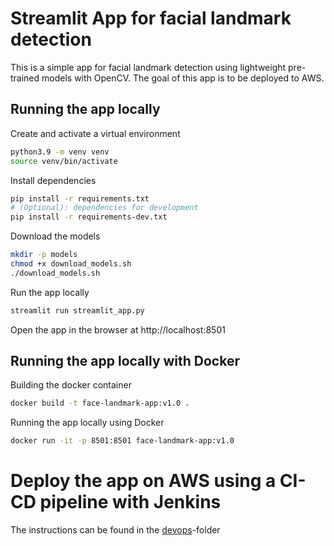 # Streamlit App for facial landmark detection
This is a simple app for facial landmark detection using lightweight pre-trained models with OpenCV. The goal of this app is to be deployed to AWS.


## Running the app locally
Create and activate a virtual environment
```bash
python3.9 -m venv venv
source venv/bin/activate
```

Install dependencies
```bash
pip install -r requirements.txt
# (Optional): dependencies for development
pip install -r requirements-dev.txt
```

Download the models
```bash
mkdir -p models
chmod +x download_models.sh
./download_models.sh
```
Run the app locally
```bash
streamlit run streamlit_app.py
```
Open the app in the browser at http://localhost:8501
   
## Running the app locally with Docker
Building the docker container
```bash
docker build -t face-landmark-app:v1.0 .
```
Running the app locally using Docker
```bash
docker run -it -p 8501:8501 face-landmark-app:v1.0
```

# Deploy the app on AWS using a CI-CD pipeline with Jenkins

The instructions can be found in the [devops](./devops/)-folder